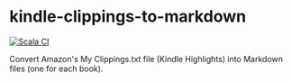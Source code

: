 # kindle-clippings-to-markdown

[![Scala CI](https://github.com/obruchez/kindle-clippings-to-markdown/actions/workflows/scala.yml/badge.svg)](https://github.com/obruchez/kindle-clippings-to-markdown/actions/workflows/scala.yml)

Convert Amazon's My Clippings.txt file (Kindle Highlights) into Markdown files (one for each book).